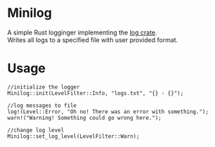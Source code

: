 # Minilog

A simple Rust logginger implementing the [log crate](https://docs.rs/log/0.4.14/log/).<br>
Writes all logs to a specified file with user provided format.

# Usage
```
//initialize the logger
Minilog::init(LevelFilter::Info, "logs.txt", "{} - {}");

//log messages to file
log!(Level::Error, "Oh no! There was an error with something.");
warn!("Warning! Something could go wrong here.");

//change log level
Minilog::set_log_level(LevelFilter::Warn);
```
